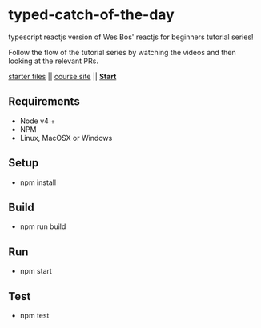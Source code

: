# typed-catch-of-the-day
typescript reactjs version of Wes Bos' reactjs for beginners tutorial series!

Follow the flow of the tutorial series by watching the videos and then looking at the relevant PRs.

[starter files](https://github.com/wesbos/React-For-Beginners-Starter-Files)  ||  [course site](https://reactforbeginners.com)  ||  [**Start**](https://github.com/ryanluker/typed-catch-of-the-day/pull/1)

## Requirements
- Node v4 +
- NPM
- Linux, MacOSX or Windows

## Setup
- npm install

## Build
- npm run build

## Run
- npm start

## Test
- npm test
